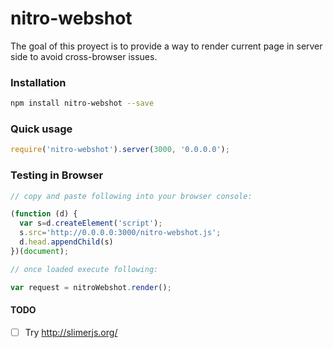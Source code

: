 # nitro-webshot


The goal of this proyect is to provide a way to render current page in server side to avoid cross-browser issues.

### Installation

``` sh
npm install nitro-webshot --save
```

### Quick usage

``` js
require('nitro-webshot').server(3000, '0.0.0.0');
```

### Testing in Browser

``` js
// copy and paste following into your browser console:

(function (d) {
  var s=d.createElement('script');
  s.src='http://0.0.0.0:3000/nitro-webshot.js';
  d.head.appendChild(s)
})(document);

// once loaded execute following:

var request = nitroWebshot.render();
```

#### TODO

- [ ] Try http://slimerjs.org/
